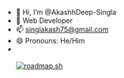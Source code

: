 - 👋 Hi, I’m @AkashhDeep-Singla
- 🌱 Web Developer
- 📫 singlakash75@gmail.com
- 😄 Pronouns: He/Him
- <br><br>
[![roadmap.sh](https://api.roadmap.sh/v1-badge/wide/65fc40056deb533d6e062a12?variant=dark)](https://roadmap.sh)
